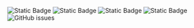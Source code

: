 ![Static Badge](https://img.shields.io/badge/blacklists-61-000000) ![Static Badge](https://img.shields.io/badge/blacklisted-2940570-cc0000) ![Static Badge](https://img.shields.io/badge/whitelisted-2251-00CC00) ![Static Badge](https://img.shields.io/badge/streaming_blacklist-28107-000000) ![GitHub issues](https://img.shields.io/github/issues/fabriziosalmi/blacklists)

